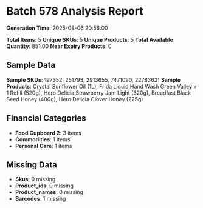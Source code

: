 # Batch 578 Analysis Report

**Generation Time**: 2025-08-06 20:56:00

**Total Items**: 5
**Unique SKUs**: 5
**Unique Products**: 5
**Total Available Quantity**: 851.00
**Near Expiry Products**: 0

## Sample Data
**Sample SKUs**: 197352, 251793, 2913655, 7471090, 22783621
**Sample Products**: Crystal Sunflower Oil (1L), Frida Liquid Hand Wash Green Valley + 1 Refill (520g), Hero Delicia Strawberry Jam Light (320g), Breadfast Black Seed Honey (400g), Hero Delicia Clover Honey (225g)

## Financial Categories
- **Food Cupboard 2**: 3 items
- **Commodities**: 1 items
- **Personal Care**: 1 items

## Missing Data
- **Skus**: 0 missing
- **Product_ids**: 0 missing
- **Product_names**: 0 missing
- **Barcodes**: 1 missing
